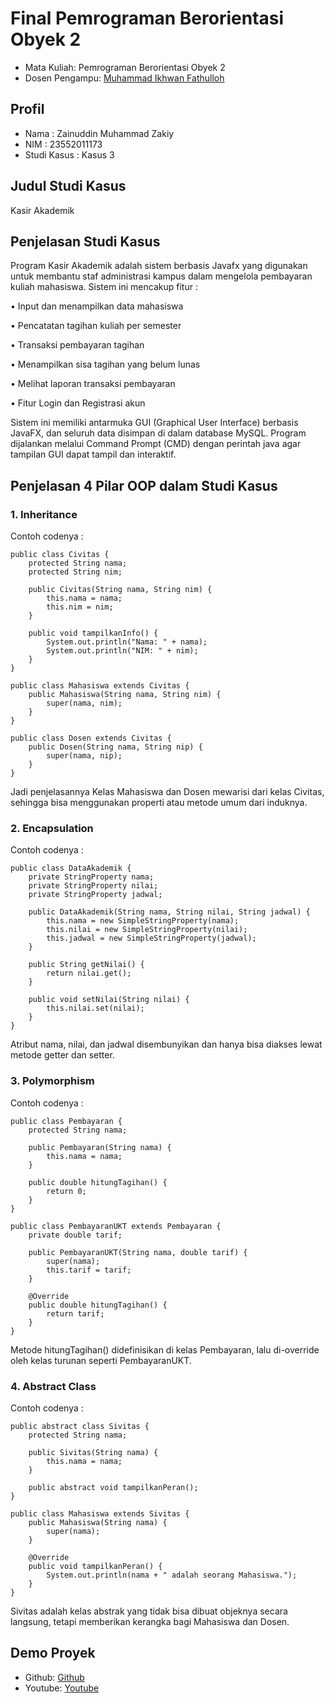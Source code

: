# Final Pemrograman Berorientasi Obyek 2
<ul>
  <li>Mata Kuliah: Pemrograman Berorientasi Obyek 2</li>
  <li>Dosen Pengampu: <a href="https://github.com/Muhammad-Ikhwan-Fathulloh">Muhammad Ikhwan Fathulloh</a></li>
</ul>

## Profil
<ul>
  <li>Nama : Zainuddin Muhammad Zakiy</li>
  <li>NIM : 23552011173</li>
  <li>Studi Kasus : Kasus 3</li>
</ul>

## Judul Studi Kasus
<p>Kasir Akademik</p>

## Penjelasan Studi Kasus
<p>Program Kasir Akademik adalah sistem berbasis Javafx yang digunakan untuk membantu staf administrasi kampus dalam mengelola pembayaran kuliah mahasiswa. Sistem ini mencakup fitur :

•	Input dan menampilkan data mahasiswa

•	Pencatatan tagihan kuliah per semester

•	Transaksi pembayaran tagihan

•	Menampilkan sisa tagihan yang belum lunas

•	Melihat laporan transaksi pembayaran

•	Fitur Login dan Registrasi akun

Sistem ini memiliki antarmuka GUI (Graphical User Interface) berbasis JavaFX, dan seluruh data disimpan di dalam database MySQL. Program dijalankan melalui Command Prompt (CMD) dengan perintah java agar tampilan GUI dapat tampil dan interaktif.
</p>

## Penjelasan 4 Pilar OOP dalam Studi Kasus

### 1. Inheritance
<p>Contoh codenya : </p>

```
public class Civitas {
    protected String nama;
    protected String nim;

    public Civitas(String nama, String nim) {
        this.nama = nama;
        this.nim = nim;
    }

    public void tampilkanInfo() {
        System.out.println("Nama: " + nama);
        System.out.println("NIM: " + nim);
    }
}

public class Mahasiswa extends Civitas {
    public Mahasiswa(String nama, String nim) {
        super(nama, nim);
    }
}

public class Dosen extends Civitas {
    public Dosen(String nama, String nip) {
        super(nama, nip);
    }
}

```
<p>Jadi penjelasannya Kelas Mahasiswa dan Dosen mewarisi dari kelas Civitas, sehingga bisa menggunakan properti atau metode umum dari induknya.</p>

### 2. Encapsulation
<p>Contoh codenya : </p>

```
public class DataAkademik {
    private StringProperty nama;
    private StringProperty nilai;
    private StringProperty jadwal;

    public DataAkademik(String nama, String nilai, String jadwal) {
        this.nama = new SimpleStringProperty(nama);
        this.nilai = new SimpleStringProperty(nilai);
        this.jadwal = new SimpleStringProperty(jadwal);
    }

    public String getNilai() {
        return nilai.get();
    }

    public void setNilai(String nilai) {
        this.nilai.set(nilai);
    }
}

```
<p>Atribut nama, nilai, dan jadwal disembunyikan dan hanya bisa diakses lewat metode getter dan setter.</p>

### 3. Polymorphism
<p>Contoh codenya : </p>

```
public class Pembayaran {
    protected String nama;

    public Pembayaran(String nama) {
        this.nama = nama;
    }

    public double hitungTagihan() {
        return 0;
    }
}

public class PembayaranUKT extends Pembayaran {
    private double tarif;

    public PembayaranUKT(String nama, double tarif) {
        super(nama);
        this.tarif = tarif;
    }

    @Override
    public double hitungTagihan() {
        return tarif;
    }
}

```
<p>Metode hitungTagihan() didefinisikan di kelas Pembayaran, lalu di-override oleh kelas turunan seperti PembayaranUKT.</p>

### 4. Abstract Class
<p>Contoh codenya : </p>

```
public abstract class Sivitas {
    protected String nama;

    public Sivitas(String nama) {
        this.nama = nama;
    }

    public abstract void tampilkanPeran();
}

public class Mahasiswa extends Sivitas {
    public Mahasiswa(String nama) {
        super(nama);
    }

    @Override
    public void tampilkanPeran() {
        System.out.println(nama + " adalah seorang Mahasiswa.");
    }
}
```
<p>Sivitas adalah kelas abstrak yang tidak bisa dibuat objeknya secara langsung, tetapi memberikan kerangka bagi Mahasiswa dan Dosen.</p>

## Demo Proyek
<ul>
  <li>Github: <a href="https://github.com/bang-jekk/UAS_PBO2_TIF-K-23B_23552011173">Github</a></li>
  <li>Youtube: <a href="https://youtu.be/B3ZI45CzkFM">Youtube</a></li>
</ul>

